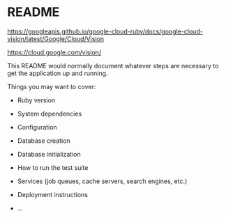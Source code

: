# README

https://googleapis.github.io/google-cloud-ruby/docs/google-cloud-vision/latest/Google/Cloud/Vision

https://cloud.google.com/vision/

This README would normally document whatever steps are necessary to get the
application up and running.

Things you may want to cover:

- Ruby version

- System dependencies

- Configuration

- Database creation

- Database initialization

- How to run the test suite

- Services (job queues, cache servers, search engines, etc.)

- Deployment instructions

- ...
